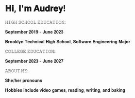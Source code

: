 # 𝐇𝐢, 𝐈'𝐦 𝐀𝐮𝐝𝐫𝐞𝐲!

𝙷𝙸𝙶𝙷 𝚂𝙲𝙷𝙾𝙾𝙻 𝙴𝙳𝚄𝙲𝙰𝚃𝙸𝙾𝙽: 

𝐒𝐞𝐩𝐭𝐞𝐦𝐛𝐞𝐫 𝟐𝟎𝟏𝟗 - 𝐉𝐮𝐧𝐞 𝟐𝟎𝟐𝟑

𝐁𝐫𝐨𝐨𝐤𝐥𝐲𝐧 𝐓𝐞𝐜𝐡𝐧𝐢𝐜𝐚𝐥 𝐇𝐢𝐠𝐡 𝐒𝐜𝐡𝐨𝐨𝐥, 𝐒𝐨𝐟𝐭𝐰𝐚𝐫𝐞 𝐄𝐧𝐠𝐢𝐧𝐞𝐞𝐫𝐢𝐧𝐠 𝐌𝐚𝐣𝐨𝐫

𝙲𝙾𝙻𝙻𝙴𝙶𝙴 𝙴𝙳𝚄𝙲𝙰𝚃𝙸𝙾𝙽:

𝐒𝐞𝐩𝐭𝐞𝐦𝐛𝐞𝐫 𝟐𝟎𝟐𝟑 - 𝐉𝐮𝐧𝐞 𝟐𝟎𝟐𝟕

𝙰𝙱𝙾𝚄𝚃 𝙼𝙴:

𝐒𝐡𝐞/𝐡𝐞𝐫 𝐩𝐫𝐨𝐧𝐨𝐮𝐧𝐬

𝐇𝐨𝐛𝐛𝐢𝐞𝐬 𝐢𝐧𝐜𝐥𝐮𝐝𝐞 𝐯𝐢𝐝𝐞𝐨 𝐠𝐚𝐦𝐞𝐬, 𝐫𝐞𝐚𝐝𝐢𝐧𝐠, 𝐰𝐫𝐢𝐭𝐢𝐧𝐠, 𝐚𝐧𝐝 𝐛𝐚𝐤𝐢𝐧𝐠
